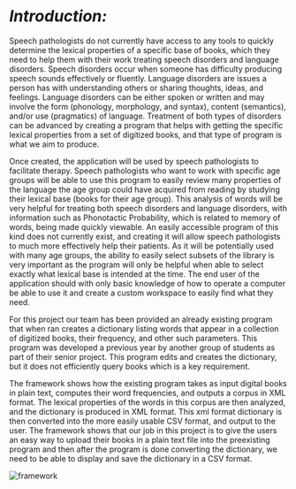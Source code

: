 <p><i><h1>Introduction:</i></h1>
Speech pathologists do not currently have access to any tools to quickly determine the lexical properties of a specific base of books, which they need to help them with their work treating speech disorders and language disorders. Speech disorders occur when someone has difficulty producing speech sounds effectively or fluently. Language disorders are issues a person has with understanding others or sharing thoughts, ideas, and feelings. Language disorders can be either spoken or written and may involve the form (phonology, morphology, and syntax), content (semantics), and/or use (pragmatics) of language. Treatment of both types of disorders can be advanced by creating a program that helps with getting the specific lexical properties from a set of digitized books, and that type of program is what we aim to produce. </p>
   <p> Once created, the application will be used by speech pathologists to facilitate therapy. Speech pathologists who want to work with specific age groups will be able to use this program to easily review many properties of the language the age group could have acquired from reading by studying their lexical base (books for their age group). This analysis of words will be very helpful 
for treating both speech disorders and language disorders, with information such as Phonotactic Probability, which is related to memory of words, being made quickly viewable. An easily accessible program of this kind does not currently exist, and creating it will allow speech pathologists to much more effectively help their patients. As it will be potentially used with many age groups, the ability to easily select subsets of the library is very important as the program will only be helpful when able to select exactly what lexical base is intended at the time. The end user of the application should with only basic knowledge of how to operate a computer be able to use it and create a custom workspace to easily find what they need. </p>
    <p>For this project our team has been provided an already existing program that when ran creates a dictionary listing words that appear in a collection of digitized books, their frequency, and other such parameters.  This program was developed a previous year by another group of students as part of their senior project. This program edits and creates the dictionary, but it does not efficiently query books which is a key requirement. </p>
    <p>The framework shows how the existing program takes as input digital books in plain text, computes their word frequencies, and outputs a corpus in XML format. The lexical properties of the words in this corpus are then analyzed, and the dictionary is produced in XML format. This xml format dictionary is then converted into the more easily usable CSV format, and output to the user. The framework shows that our job in this project is to give the users an easy way to upload their books in a plain text file into the preexisting program and then after the program is done converting the dictionary, we need to be able to display and save the dictionary in a CSV format.</p>
    
<img src="https://preview.ibb.co/e5cgCx/framework.jpg" alt="framework" border="0" /></a>
   

    
    
